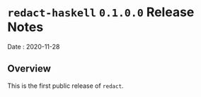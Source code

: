 # `redact-haskell` `0.1.0.0` Release Notes

Date
: 2020-11-28

## Overview

This is the first public release of `redact`.
